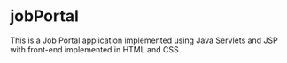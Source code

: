 # jobPortal
This is a Job Portal application implemented using Java Servlets and JSP with front-end implemented in HTML and CSS.
